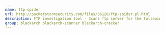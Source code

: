```yaml
---
name: ftp-spider
url: http://packetstormsecurity.com/files/35120/ftp-spider.pl.html
description: FTP investigation tool - Scans ftp server for the following: reveal entire directory tree structures, detect anonymous access, detect directories with write permissions, find user specified data within repository.
group: blackarch blackarch-scanner blackarch-cracker
---
```

